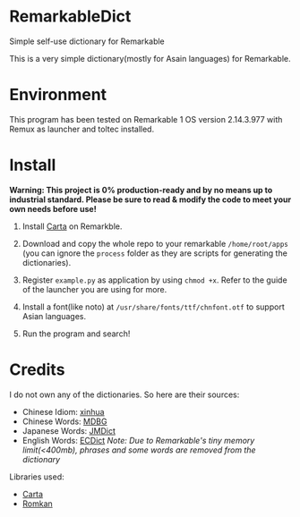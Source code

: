 # RemarkableDict
 Simple self-use dictionary for Remarkable

This is a very simple dictionary(mostly for Asain languages) for Remarkable.


# Environment
This program has been tested on Remarkable 1 OS version 2.14.3.977 with Remux as launcher and toltec installed.

# Install
**Warning: This project is 0% production-ready and by no means up to industrial standard. Please be sure to read & modify the code to meet your own needs before use!**

1. Install [Carta](https://github.com/Jayy001/Carta) on Remarkble.

2. Download and copy the whole repo to your remarkable `/home/root/apps` (you can ignore the `process` folder as they are scripts for generating the dictionaries).

3. Register `example.py` as application by using `chmod +x`. Refer to the guide of the launcher you are using for more.

4. Install a font(like noto) at `/usr/share/fonts/ttf/chnfont.otf` to support Asian languages.

5. Run the program and search!

# Credits
I do not own any of the dictionaries. So here are their sources:

- Chinese Idiom: [xinhua](https://github.com/pwxcoo/chinese-xinhua)
- Chinese Words: [MDBG](https://www.mdbg.net/chinese/dictionary)
- Japanese Words: [JMDict](http://www.edrdg.org/wiki/index.php/Main_Page)
- English Words: [ECDict](https://github.com/skywind3000/ECDICT) *Note: Due to Remarkable's tiny memory limit(<400mb), phrases and some words are removed from the dictionary*

Libraries used:
- [Carta](https://github.com/Jayy001/Carta)
- [Romkan](https://github.com/soimort/python-romkan)
